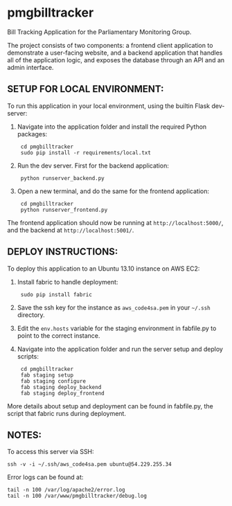 pmgbilltracker
==============

Bill Tracking Application for the Parliamentary Monitoring Group.

The project consists of two components: a frontend client application to demonstrate a user-facing website,
and a backend application that handles all of the application logic, and exposes the database through an API
and an admin interface.


SETUP FOR LOCAL ENVIRONMENT:
-----------------------
To run this application in your local environment, using the builtin Flask dev-server:

1. Navigate into the application folder and install the required Python packages:

        cd pmgbilltracker
        sudo pip install -r requirements/local.txt

2. Run the dev server. First for the backend application:

        python runserver_backend.py

3. Open a new terminal, and do the same for the frontend application:

        cd pmgbilltracker
        python runserver_frontend.py


The frontend application should now be running at `http://localhost:5000/`, and the backend at `http://localhost:5001/`.


DEPLOY INSTRUCTIONS:
-----------------------
To deploy this application to an Ubuntu 13.10 instance on AWS EC2:

1. Install fabric to handle deployment:

        sudo pip install fabric

2. Save the ssh key for the instance as `aws_code4sa.pem` in your `~/.ssh` directory.

3. Edit the `env.hosts` variable for the staging environment in fabfile.py to point to the correct instance.

4. Navigate into the application folder and run the server setup and deploy scripts:

        cd pmgbilltracker
        fab staging setup
        fab staging configure
        fab staging deploy_backend
        fab staging deploy_frontend

More details about setup and deployment can be found in fabfile.py, the script that fabric runs during deployment.

NOTES:
------
To access this server via SSH:

    ssh -v -i ~/.ssh/aws_code4sa.pem ubuntu@54.229.255.34

Error logs can be found at:

    tail -n 100 /var/log/apache2/error.log
    tail -n 100 /var/www/pmgbilltracker/debug.log